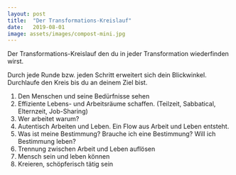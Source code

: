 ```yaml
---
layout: post
title:  "Der Transformations-Kreislauf"
date:   2019-08-01
image: assets/images/compost-mini.jpg
---
```

Der Transformations-Kreislauf den du in jeder Transformation wiederfinden wirst.

Durch jede Runde bzw. jeden Schritt erweitert sich dein Blickwinkel. Durchlaufe
den Kreis bis du an deinem Ziel bist.

1. Den Menschen und seine Bedürfnisse sehen
2. Effiziente Lebens- und Arbeitsräume schaffen. (Teilzeit, Sabbatical, Elternzeit, Job-Sharing)
3. Wer arbeitet warum?
4. Autentisch Arbeiten und Leben. Ein Flow aus Arbeit und Leben entsteht.
5. Was ist meine Bestimmung? Brauche ich eine Bestimmung? Will ich Bestimmung leben?
6. Trennung zwischen Arbeit und Leben auflösen
7. Mensch sein und leben können
8. Kreieren, schöpferisch tätig sein
